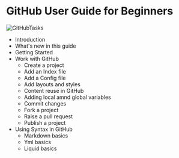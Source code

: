 # GitHub User Guide for Beginners

![GitHubTasks](https://www.programmableweb.com/sites/default/files/GitHub-Launches-Security-Advisory-API.jpg)

- Introduction
- What's new in this guide
- Getting Started
- Work with GitHub
  - Create a project
  - Add an Index file
  - Add a Config file
  - Add layouts and styles
  - Content reuse in GitHub
  - Adding local amnd global variables
  - Commit changes
  - Fork a project
  - Raise a pull request
  - Publish a project
- Using Syntax in GitHub
  - Markdown basics
  - Yml basics
  - Liquid basics



